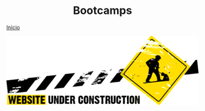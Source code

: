 <h1 align = "center">Bootcamps</h1>

[Início](../../ConquistasTecnicas/README.md)

![Em construção](images/UnderConstruction.png)